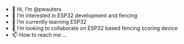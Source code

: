 - 👋 Hi, I’m @pwauters
- 👀 I’m interested in ESP32 development and fencing
- 🌱 I’m currently learning ESP32
- 💞️ I’m looking to collaborate on ESP32 based fencing scoring device
- 📫 How to reach me ...

<!---
pwauters/pwauters is a ✨ special ✨ repository because its `README.md` (this file) appears on your GitHub profile.
You can click the Preview link to take a look at your changes.
--->
